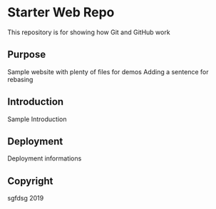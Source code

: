 # Starter Web Repo

This repository is for showing how Git and GitHub work

## Purpose

Sample website with plenty of files for demos
Adding a sentence for rebasing

## Introduction

Sample Introduction

## Deployment
Deployment informations

## Copyright
sgfdsg
2019